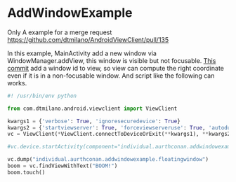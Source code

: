 # AddWindowExample
Only A example for a merge request https://github.com/dtmilano/AndroidViewClient/pull/135

In this example, MainActivity add a new window via WindowManager.addView, this window is visible but not focusable.
[This commit](https://github.com/dtmilano/AndroidViewClient/commit/2e68c70786a8de536ee0ddb2cc04f5105044ae55) add a window id to view, so view can compute the right coordinate even if it is in a non-focusable window.
And script like the following can works.

```python
#! /usr/bin/env python

from com.dtmilano.android.viewclient import ViewClient

kwargs1 = {'verbose': True, 'ignoresecuredevice': True}
kwargs2 = {'startviewserver': True, 'forceviewserveruse': True, 'autodump': False, 'ignoreuiautomatorkilled': True}
vc = ViewClient(*ViewClient.connectToDeviceOrExit(**kwargs1), **kwargs2)

#vc.device.startActivity(component="individual.aurthconan.addwindowexample/individual.aurthconan.addwindowexample.MainActivity")

vc.dump("individual.aurthconan.addwindowexample.floatingwindow")
boom = vc.findViewWithText("BOOM!")
boom.touch()
```
